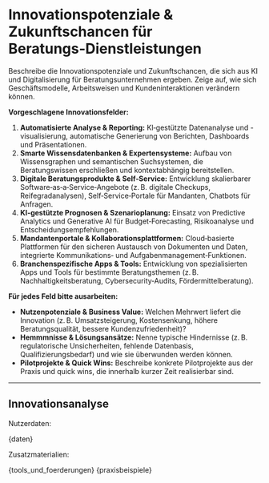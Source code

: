 # Innovationspotenziale & Zukunftschancen für Beratungs‑Dienstleistungen

Beschreibe die Innovationspotenziale und Zukunftschancen, die sich aus KI und Digitalisierung für Beratungsunternehmen ergeben.  Zeige auf, wie sich Geschäftsmodelle, Arbeitsweisen und Kundeninteraktionen verändern können.

**Vorgeschlagene Innovationsfelder:**

1. **Automatisierte Analyse & Reporting:** KI‑gestützte Datenanalyse und -visualisierung, automatische Generierung von Berichten, Dashboards und Präsentationen.
2. **Smarte Wissensdatenbanken & Expertensysteme:** Aufbau von Wissensgraphen und semantischen Suchsystemen, die Beratungswissen erschließen und kontextabhängig bereitstellen.
3. **Digitale Beratungsprodukte & Self‑Service:** Entwicklung skalierbarer Software‑as‑a‑Service‑Angebote (z. B. digitale Checkups, Reifegradanalysen), Self‑Service‑Portale für Mandanten, Chatbots für Anfragen.
4. **KI‑gestützte Prognosen & Szenarioplanung:** Einsatz von Predictive Analytics und Generative AI für Budget‑Forecasting, Risikoanalyse und Entscheidungsempfehlungen.
5. **Mandantenportale & Kollaborationsplattformen:** Cloud‑basierte Plattformen für den sicheren Austausch von Dokumenten und Daten, integrierte Kommunikations‑ und Aufgabenmanagement‑Funktionen.
6. **Branchenspezifische Apps & Tools:** Entwicklung von spezialisierten Apps und Tools für bestimmte Beratungsthemen (z. B. Nachhaltigkeitsberatung, Cybersecurity‑Audits, Fördermittelberatung).

**Für jedes Feld bitte ausarbeiten:**

* **Nutzenpotenziale & Business Value:** Welchen Mehrwert liefert die Innovation (z. B. Umsatzsteigerung, Kostensenkung, höhere Beratungsqualität, bessere Kundenzufriedenheit)?
* **Hemmmnisse & Lösungsansätze:** Nenne typische Hindernisse (z. B. regulatorische Unsicherheiten, fehlende Datenbasis, Qualifizierungsbedarf) und wie sie überwunden werden können.
* **Pilotprojekte & Quick Wins:** Beschreibe konkrete Pilotprojekte aus der Praxis und quick wins, die innerhalb kurzer Zeit realisierbar sind.

---

## Innovationsanalyse

Nutzerdaten:

{daten}

Zusatzmaterialien:

{tools_und_foerderungen}
{praxisbeispiele}